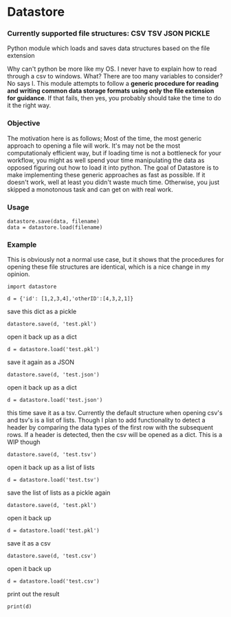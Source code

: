 # Datastore
### Currently supported file structures: CSV TSV JSON PICKLE 
Python module which loads and saves data structures based on the file extension


Why can't python be more like my OS. I never have to explain how to read through a csv to windows. What? There are too many variables to consider? No says I. This module attempts to follow a **generic procedure for reading and writing common data storage formats using only the file extension for guidance**. If that fails, then yes, you probably should take the time to do it the right way.

### Objective
The motivation here is as follows; Most of the time, the most generic approach to opening a file will work. It's may not be the most computationaly efficient way, but if loading time is not a bottleneck for your workflow, you might as well spend your time manipulating the data as opposed figuring out how to load it into python. The goal of Datastore is to make implementing these generic approaches as fast as possible. If it doesn't work, well at least you didn't waste much time. Otherwise, you just skipped a monotonous task and can get on with real work.



### Usage
```
datastore.save(data, filename)
data = datastore.load(filename)
```


### Example
This is obviously not a normal use case, but it shows that the procedures for opening these file structures are identical, which is a nice change in my opinion.

```
import datastore

d = {'id': [1,2,3,4],'otherID':[4,3,2,1]}
```

save this dict as a pickle
```
datastore.save(d, 'test.pkl')
```
open it back up as a dict
```
d = datastore.load('test.pkl')
```
save it again as a JSON
```
datastore.save(d, 'test.json')
```
open it back up as a dict
```
d = datastore.load('test.json')
```
this time save it as a tsv. Currently the default structure when opening csv's and tsv's is a list of lists. Though I plan to add functionality to detect a header by comparing the data types of the first row with the subsequent rows. If a header is detected, then the csv will be opened as a dict. This is a WIP though
```
datastore.save(d, 'test.tsv')
  ```
open it back up as a list of lists
```
d = datastore.load('test.tsv')
```
save the list of lists as a pickle again
```
datastore.save(d, 'test.pkl')
```
open it back up
```
d = datastore.load('test.pkl')
```
save it as a csv
```
datastore.save(d, 'test.csv')
```
open it back up
```
d = datastore.load('test.csv')
```
print out the result
```
print(d)
```
